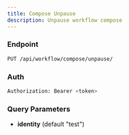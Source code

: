 ```yaml
---
title: Compose Unpause
description: Unpause workflow compose
---
```


### Endpoint

```bash
PUT /api/workflow/compose/unpause/
```

### Auth

```bash
Authorization: Bearer <token>
```

### Query Parameters

- **identity** (default "test")

